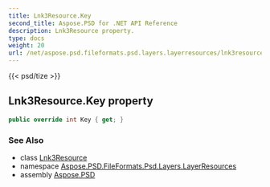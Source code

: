 ```yaml
---
title: Lnk3Resource.Key
second_title: Aspose.PSD for .NET API Reference
description: Lnk3Resource property. 
type: docs
weight: 20
url: /net/aspose.psd.fileformats.psd.layers.layerresources/lnk3resource/key/
---
```

{{< psd/tize >}}
## Lnk3Resource.Key property

```csharp
public override int Key { get; }
```

### See Also

* class [Lnk3Resource](../)
* namespace [Aspose.PSD.FileFormats.Psd.Layers.LayerResources](../../lnk3resource/)
* assembly [Aspose.PSD](../../../)


